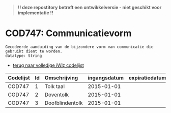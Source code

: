 > **!! deze repostitory betreft een ontwikkelversie - niet geschikt voor implementatie !!**	
# COD747: Communicatievorm	
	Gecodeerde aanduiding van de bijzondere vorm van communicatie die gebruikt dient te worden.
	datatype: String

* [terug naar volledige iWlz codelijst](../../iWlz-codelijsten.md)

|Codelijst|Id|Omschrijving|ingangsdatum|expiratiedatum|mutatiedatum|mutatie|	
|:--|:--|:--|:--|:--|:--|:--|	
|	COD747	|	1	|	Tolk taal	|	2015-01-01	|		|		|		|
|	COD747	|	2	|	Doventolk	|	2015-01-01	|		|		|		|
|	COD747	|	3	|	Doofblindentolk	|	2015-01-01	|		|		|		|



